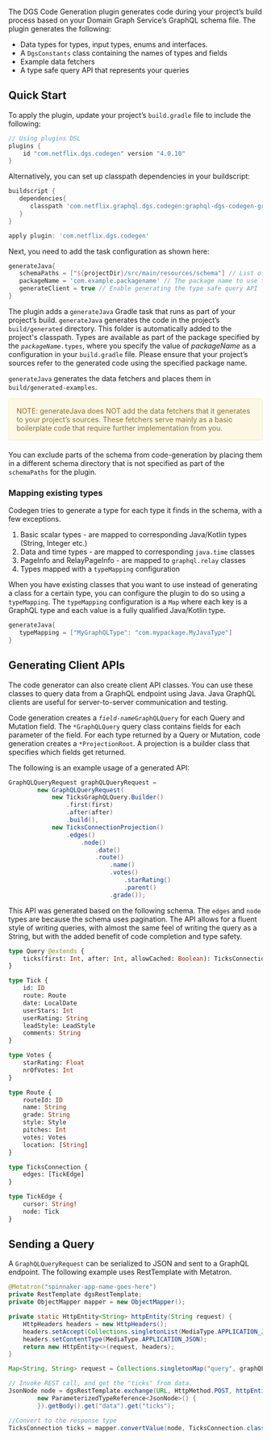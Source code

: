 The DGS Code Generation plugin generates code during your project’s build process based on your Domain Graph Service’s GraphQL schema file.
The plugin generates the following:

* Data types for types, input types, enums and interfaces.
* A `DgsConstants` class containing the names of types and fields
* Example data fetchers
* A type safe query API that represents your queries

## Quick Start

To apply the plugin, update your project’s `build.gradle` file to include the following:
```groovy
// Using plugins DSL
plugins {
	id "com.netflix.dgs.codegen" version "4.0.10"
}
```

Alternatively, you can set up classpath dependencies in your buildscript:
```groovy
buildscript {
   dependencies{
      classpath 'com.netflix.graphql.dgs.codegen:graphql-dgs-codegen-gradle:latest.release'
   }
}

apply plugin: 'com.netflix.dgs.codegen'
```

Next, you need to add the task configuration as shown here:
```groovy
generateJava{
   schemaPaths = ["${projectDir}/src/main/resources/schema"] // List of directories containing schema files
   packageName = 'com.example.packagename' // The package name to use to generate sources
   generateClient = true // Enable generating the type safe query API
}
```

The plugin adds a `generateJava` Gradle task that runs as part of your project’s build.
`generateJava` generates the code in the project’s `build/generated` directory.
This folder is automatically added to the project's classpath.
Types are available as part of the package specified by the <code><var>packageName</var>.types</code>, where you specify the value of <var>packageName</var> as a configuration in your `build.gradle` file.
Please ensure that your project’s sources refer to the generated code using<!-- http://go/pv http://go/use --> the specified package name.

`generateJava` generates the data fetchers and places them in `build/generated-examples`.

<div style="padding: 15px; border: 1px solid transparent; border-color: transparent; margin-bottom: 20px; border-radius: 4px; color: #8a6d3b;; background-color: #fcf8e3; border-color: #faebcc;">
 NOTE: generateJava does NOT add the data fetchers that it generates to your project’s sources.
 These fetchers serve mainly as a basic boilerplate code that require further implementation from you.
</div> 
   

You can exclude parts of the schema from code-generation by placing them in a different schema directory that is not specified<!-- http://go/pv --> as part of the `schemaPaths` for the plugin.
 
### Mapping existing types

Codegen tries to generate a type for each type it finds in the schema, with a few exceptions.

1. Basic scalar types - are mapped to corresponding Java/Kotlin types (String, Integer etc.)
2. Data and time types - are mapped to corresponding `java.time` classes
3. PageInfo and RelayPageInfo - are mapped to `graphql.relay` classes
4. Types mapped with a `typeMapping` configuration

When you have existing classes that you want to use instead of generating a class for a certain type, you can configure the plugin to do so using a `typeMapping`.
The `typeMapping` configuration is a `Map` where each key is a GraphQL type and each value is a fully qualified Java/Kotlin type.

```groovy
generateJava{
   typeMapping = ["MyGraphQLType": "com.mypackage.MyJavaType"]
}
```

## Generating Client APIs

The code generator can also create client API classes.
You can use these classes to query data from a GraphQL endpoint using Java. 
Java GraphQL clients are useful for server-to-server communication and testing. 

Code generation creates a <code><var>field-name</var>GraphQLQuery</code> for each Query and Mutation field. 
The <code>\*GraphQLQuery</code> query class contains fields for each parameter of the field. 
For each type returned by a Query or Mutation, code generation creates a <code>\*ProjectionRoot</code>. 
A projection is a builder class that specifies which fields get returned. 

The following is an example usage of a generated API:

```java
GraphQLQueryRequest graphQLQueryRequest =
        new GraphQLQueryRequest(
            new TicksGraphQLQuery.Builder()
                .first(first)
                .after(after)
                .build(),
            new TicksConnectionProjection()
                .edges()
                    .node()
                        .date()
                        .route()
                            .name()
                            .votes()
                                .starRating()
                                .parent()
                            .grade());

```

This API was generated based on the following schema.
The `edges` and `node` types are because the schema uses pagination.
The API allows for a fluent style of writing queries, with almost the same feel of writing the query as a String, but with the added benefit of code completion and type safety.

```graphql
type Query @extends {
    ticks(first: Int, after: Int, allowCached: Boolean): TicksConnection
}

type Tick {
    id: ID
    route: Route
    date: LocalDate
    userStars: Int
    userRating: String
    leadStyle: LeadStyle
    comments: String
}

type Votes {
    starRating: Float
    nrOfVotes: Int
}

type Route {
    routeId: ID
    name: String
    grade: String
    style: Style
    pitches: Int
    votes: Votes
    location: [String]
}

type TicksConnection {
    edges: [TickEdge]
}

type TickEdge {
    cursor: String!
    node: Tick
}
```

## Sending a Query
A `GraphQLQueryRequest` can be serialized<!-- http://go/pv --> to JSON and sent<!-- http://go/pv --> to a GraphQL endpoint.
The following example uses RestTemplate with Metatron.

```java
@Metatron("spinnaker-app-name-goes-here")
private RestTemplate dgsRestTemplate;
private ObjectMapper mapper = new ObjectMapper();

private static HttpEntity<String> httpEntity(String request) {
    HttpHeaders headers = new HttpHeaders();
    headers.setAccept(Collections.singletonList(MediaType.APPLICATION_JSON));
    headers.setContentType(MediaType.APPLICATION_JSON);
    return new HttpEntity<>(request, headers);
}

Map<String, String> request = Collections.singletonMap("query", graphQLQueryRequest.serialize());

// Invoke REST call, and get the "ticks" from data.
JsonNode node = dgsRestTemplate.exchange(URL, HttpMethod.POST, httpEntity(mapper.writeValueAsString(request)),
        new ParameterizedTypeReference<JsonNode>() {
        }).getBody().get("data").get("ticks");

//Convert to the response type
TicksConnection ticks = mapper.convertValue(node, TicksConnection.class);
```


